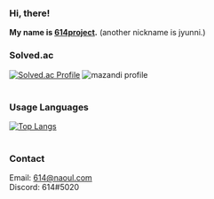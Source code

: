### Hi, there!
**My name is [614project](http://614.kro.kr/).**
(another nickname is jyunni.)
<br>
### Solved.ac
[![Solved.ac Profile](http://mazassumnida.wtf/api/v2/generate_badge?boj=jyunni)](https://solved.ac/jyunni/) ![mazandi profile](http://mazandi.herokuapp.com/api?handle=jyunni&theme=dark)
<br><br>
### Usage Languages
[![Top Langs](https://github-readme-stats.vercel.app/api/top-langs/?username=614project&theme=dark)](https://github.com/614project/github-readme-stats)
<br><br>
### Contact
Email: 614@naoul.com
<br>
Discord: 614#5020
